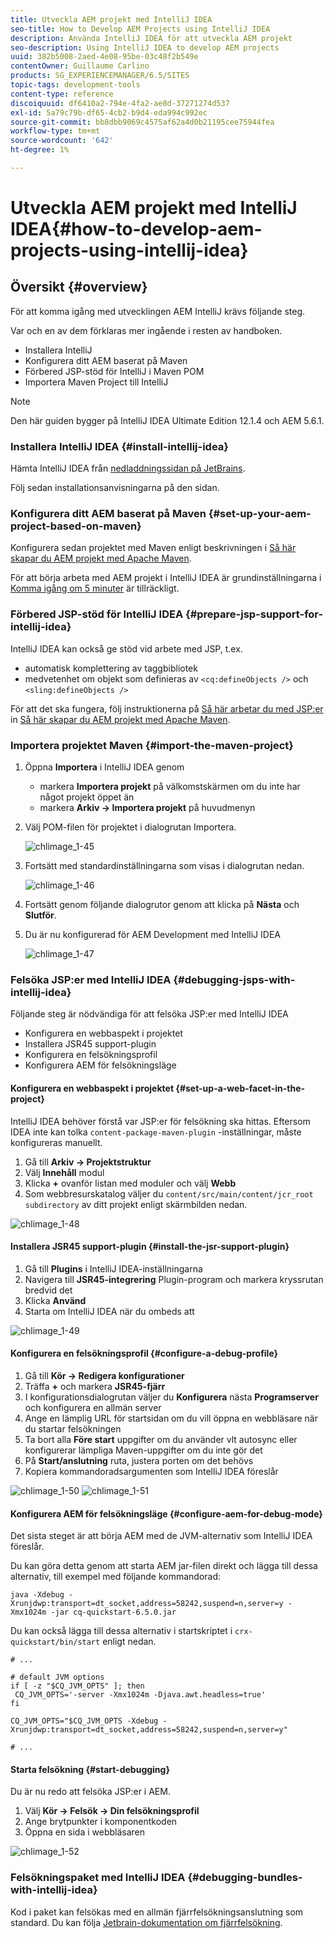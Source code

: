 ```yaml
---
title: Utveckla AEM projekt med IntelliJ IDEA
seo-title: How to Develop AEM Projects using IntelliJ IDEA
description: Använda IntelliJ IDEA för att utveckla AEM projekt
seo-description: Using IntelliJ IDEA to develop AEM projects
uuid: 382b5008-2aed-4e08-95be-03c48f2b549e
contentOwner: Guillaume Carlino
products: SG_EXPERIENCEMANAGER/6.5/SITES
topic-tags: development-tools
content-type: reference
discoiquuid: df6410a2-794e-4fa2-ae8d-37271274d537
exl-id: 5a79c79b-df65-4cb2-b9d4-eda994c992ec
source-git-commit: bb8dbb9069c4575af62a4d0b21195cee75944fea
workflow-type: tm+mt
source-wordcount: '642'
ht-degree: 1%

---
```


# Utveckla AEM projekt med IntelliJ IDEA{#how-to-develop-aem-projects-using-intellij-idea}

## Översikt {#overview}

För att komma igång med utvecklingen AEM IntelliJ krävs följande steg.

Var och en av dem förklaras mer ingående i resten av handboken.

* Installera IntelliJ
* Konfigurera ditt AEM baserat på Maven
* Förbered JSP-stöd för IntelliJ i Maven POM
* Importera Maven Project till IntelliJ

>[!NOTE]
>
>Den här guiden bygger på IntelliJ IDEA Ultimate Edition 12.1.4 och AEM 5.6.1.

### Installera IntelliJ IDEA {#install-intellij-idea}

Hämta IntelliJ IDEA från [nedladdningssidan på JetBrains](https://www.jetbrains.com/idea/download/index.html).

Följ sedan installationsanvisningarna på den sidan.

### Konfigurera ditt AEM baserat på Maven {#set-up-your-aem-project-based-on-maven}

Konfigurera sedan projektet med Maven enligt beskrivningen i [Så här skapar du AEM projekt med Apache Maven](/help/sites-developing/ht-projects-maven.md).

För att börja arbeta med AEM projekt i IntelliJ IDEA är grundinställningarna i [Komma igång om 5 minuter](https://maven.apache.org/guides/getting-started/maven-in-five-minutes.html) är tillräckligt.

### Förbered JSP-stöd för IntelliJ IDEA {#prepare-jsp-support-for-intellij-idea}

IntelliJ IDEA kan också ge stöd vid arbete med JSP, t.ex.

* automatisk komplettering av taggbibliotek
* medvetenhet om objekt som definieras av `<cq:defineObjects />` och `<sling:defineObjects />`

För att det ska fungera, följ instruktionerna på [Så här arbetar du med JSP:er](/help/sites-developing/ht-projects-maven.md#how-to-work-with-jsps) in [Så här skapar du AEM projekt med Apache Maven](/help/sites-developing/ht-projects-maven.md).

### Importera projektet Maven {#import-the-maven-project}

1. Öppna **Importera** i IntelliJ IDEA genom

   * markera **Importera projekt** på välkomstskärmen om du inte har något projekt öppet än
   * markera **Arkiv -> Importera projekt** på huvudmenyn

1. Välj POM-filen för projektet i dialogrutan Importera.

   ![chlimage_1-45](assets/chlimage_1-45a.png)

1. Fortsätt med standardinställningarna som visas i dialogrutan nedan.

   ![chlimage_1-46](assets/chlimage_1-46a.png)

1. Fortsätt genom följande dialogrutor genom att klicka på **Nästa** och **Slutför**.
1. Du är nu konfigurerad för AEM Development med IntelliJ IDEA

   ![chlimage_1-47](assets/chlimage_1-47a.png)

### Felsöka JSP:er med IntelliJ IDEA {#debugging-jsps-with-intellij-idea}

Följande steg är nödvändiga för att felsöka JSP:er med IntelliJ IDEA

* Konfigurera en webbaspekt i projektet
* Installera JSR45 support-plugin
* Konfigurera en felsökningsprofil
* Konfigurera AEM för felsökningsläge

#### Konfigurera en webbaspekt i projektet {#set-up-a-web-facet-in-the-project}

IntelliJ IDEA behöver förstå var JSP:er för felsökning ska hittas. Eftersom IDEA inte kan tolka `content-package-maven-plugin` -inställningar, måste konfigureras manuellt.

1. Gå till **Arkiv -> Projektstruktur**
1. Välj **Innehåll** modul
1. Klicka **+** ovanför listan med moduler och välj **Webb**
1. Som webbresurskatalog väljer du `content/src/main/content/jcr_root subdirectory` av ditt projekt enligt skärmbilden nedan.

![chlimage_1-48](assets/chlimage_1-48a.png)

#### Installera JSR45 support-plugin {#install-the-jsr-support-plugin}

1. Gå till **Plugins** i IntelliJ IDEA-inställningarna
1. Navigera till **JSR45-integrering** Plugin-program och markera kryssrutan bredvid det
1. Klicka **Använd**
1. Starta om IntelliJ IDEA när du ombeds att

![chlimage_1-49](assets/chlimage_1-49a.png)

#### Konfigurera en felsökningsprofil {#configure-a-debug-profile}

1. Gå till **Kör -> Redigera konfigurationer**
1. Träffa **+** och markera **JSR45-fjärr**
1. I konfigurationsdialogrutan väljer du **Konfigurera** nästa **Programserver** och konfigurera en allmän server
1. Ange en lämplig URL för startsidan om du vill öppna en webbläsare när du startar felsökningen
1. Ta bort alla **Före start** uppgifter om du använder vlt autosync eller konfigurerar lämpliga Maven-uppgifter om du inte gör det
1. På **Start/anslutning** ruta, justera porten om det behövs
1. Kopiera kommandoradsargumenten som IntelliJ IDEA föreslår

![chlimage_1-50](assets/chlimage_1-50a.png) ![chlimage_1-51](assets/chlimage_1-51a.png)

#### Konfigurera AEM för felsökningsläge {#configure-aem-for-debug-mode}

Det sista steget är att börja AEM med de JVM-alternativ som IntelliJ IDEA föreslår.

Du kan göra detta genom att starta AEM jar-filen direkt och lägga till dessa alternativ, till exempel med följande kommandorad:

`java -Xdebug -Xrunjdwp:transport=dt_socket,address=58242,suspend=n,server=y -Xmx1024m -jar cq-quickstart-6.5.0.jar`

Du kan också lägga till dessa alternativ i startskriptet i `crx-quickstart/bin/start` enligt nedan.

```shell
# ...

# default JVM options
if [ -z "$CQ_JVM_OPTS" ]; then
 CQ_JVM_OPTS='-server -Xmx1024m -Djava.awt.headless=true'
fi

CQ_JVM_OPTS="$CQ_JVM_OPTS -Xdebug -Xrunjdwp:transport=dt_socket,address=58242,suspend=n,server=y"

# ...
```

#### Starta felsökning {#start-debugging}

Du är nu redo att felsöka JSP:er i AEM.

1. Välj **Kör -> Felsök -> Din felsökningsprofil**
1. Ange brytpunkter i komponentkoden
1. Öppna en sida i webbläsaren

![chlimage_1-52](assets/chlimage_1-52a.png)

### Felsökningspaket med IntelliJ IDEA {#debugging-bundles-with-intellij-idea}

Kod i paket kan felsökas med en allmän fjärrfelsökningsanslutning som standard. Du kan följa [Jetbrain-dokumentation om fjärrfelsökning](https://www.jetbrains.com/idea/webhelp/run-debug-configuration-remote.html).

